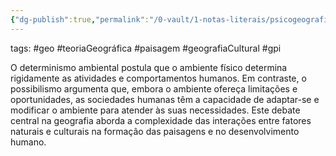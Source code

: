 ```yaml
---
{"dg-publish":true,"permalink":"/0-vault/1-notas-literais/psicogeografia/determinismo-ambiental-vs-possibilismo/","tags":["geo","teoriaGeográfica","paisagem","geografiaCultural","gpi"],"dgHomeLink":true,"dgShowLocalGraph":true,"dgShowFileTree":true,"dgEnableSearch":true}
---
```


tags: #geo #teoriaGeográfica #paisagem #geografiaCultural #gpi

O determinismo ambiental postula que o ambiente físico determina rigidamente as atividades e comportamentos humanos. Em contraste, o possibilismo argumenta que, embora o ambiente ofereça limitações e oportunidades, as sociedades humanas têm a capacidade de adaptar-se e modificar o ambiente para atender às suas necessidades. Este debate central na geografia aborda a complexidade das interações entre fatores naturais e culturais na formação das paisagens e no desenvolvimento humano.